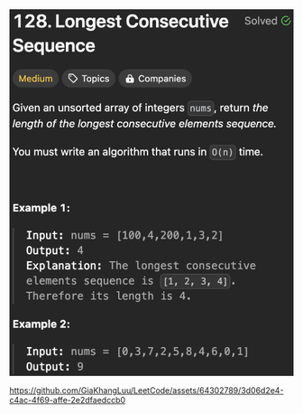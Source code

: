 <img width="565" alt="topic" src="./topic_longest_consecutive_sequence.png">

https://github.com/GiaKhangLuu/LeetCode/assets/64302789/3d06d2e4-c4ac-4f69-affe-2e2dfaedccb0

